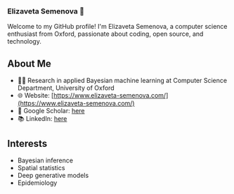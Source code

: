 ### Elizaveta Semenova 👋

Welcome to my GitHub profile! I'm Elizaveta Semenova, a computer science enthusiast from Oxford, passionate about coding, open source, and technology.

## About Me

- 👩‍💻 Research in applied Bayesian machine learning at Computer Science Department, University of Oxford
- 🌐 Website: [https://www.elizaveta-semenova.com/](https://www.elizaveta-semenova.com/)
- 📑 Google Scholar: [here](https://scholar.google.com/citations?user=jqGIgFEAAAAJ&hl=en)
- 📚 LinkedIn: [here](https://www.linkedin.com/in/elizaveta-semenova/)

## Interests

- Bayesian inference
- Spatial statistics
- Deep generative models
- Epidemiology

<!--
**elizavetasemenova/elizavetasemenova** is a ✨ _special_ ✨ repository because its `README.md` (this file) appears on your GitHub profile.

Here are some ideas to get you started:

- 🔭 I’m currently working on ...
- 🌱 I’m currently learning ...
- 👯 I’m looking to collaborate on ...
- 🤔 I’m looking for help with ...
- 💬 Ask me about ...
- 📫 How to reach me: ...
- 😄 Pronouns: ...
- ⚡ Fun fact: ...
-->
